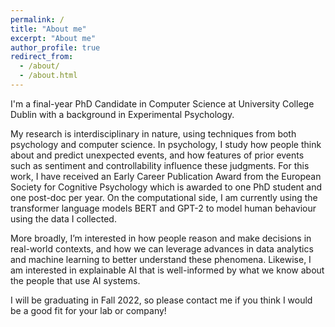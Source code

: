 ```yaml
---
permalink: /
title: "About me"
excerpt: "About me"
author_profile: true
redirect_from: 
  - /about/
  - /about.html
---
```


I'm a final-year PhD Candidate in Computer Science at University College Dublin with a background in Experimental Psychology.  

My research is interdisciplinary in nature, using techniques from both psychology and computer science.  In psychology, I study how people think about and predict unexpected events, and how features of prior events such as sentiment and controllability influence these judgments. For this work, I have received an Early Career Publication Award from the European Society for Cognitive Psychology which is awarded to one PhD student and one post-doc per year.  On the computational side, I am currently using the transformer language models BERT and GPT-2 to model human behaviour using the data I collected. 

More broadly, I’m interested in how people reason and make decisions in real-world contexts, and how we can leverage advances in data analytics and machine learning to better understand these phenomena.  Likewise, I am interested in explainable AI that is well-informed by what we know about the people that use AI systems.

I will be graduating in Fall 2022, so please contact me if you think I would be a good fit for your lab or company!
